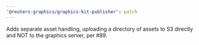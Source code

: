 ```yaml
---
'@reuters-graphics/graphics-kit-publisher': patch
---
```


Adds separate asset handling, uploading a directory of assets to S3 directly and NOT to the graphics server, per #89.
